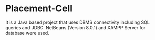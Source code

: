 # Placement-Cell
It is a Java based project that uses DBMS connectivity including SQL queries and JDBC. NetBeans (Version 8.0.1) and XAMPP Server for database were used.
